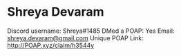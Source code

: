# Shreya Devaram

Discord username: Shreya#1485
DMed a POAP: Yes
Email: shreya.devaram@gmail.com
Unique POAP Link: http://POAP.xyz/claim/h3544y